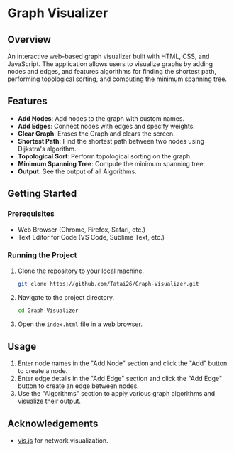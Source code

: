 # Graph Visualizer

## Overview
An interactive web-based graph visualizer built with HTML, CSS, and JavaScript. The application allows users to visualize graphs by adding nodes and edges, and features algorithms for finding the shortest path, performing topological sorting, and computing the minimum spanning tree.

## Features
- **Add Nodes**: Add nodes to the graph with custom names.
- **Add Edges**: Connect nodes with edges and specify weights.
- **Clear Graph**: Erases the Graph and clears the screen.
- **Shortest Path**: Find the shortest path between two nodes using Dijkstra's algorithm.
- **Topological Sort**: Perform topological sorting on the graph.
- **Minimum Spanning Tree**: Compute the minimum spanning tree.
- **Output**: See the output of all Algorithms.
## Getting Started

### Prerequisites
- Web Browser (Chrome, Firefox, Safari, etc.)
- Text Editor for Code (VS Code, Sublime Text, etc.)

### Running the Project
1. Clone the repository to your local machine.
    ```bash
    git clone https://github.com/Tatai26/Graph-Visualizer.git
    ```
2. Navigate to the project directory.
    ```bash
    cd Graph-Visualizer
    ```
3. Open the `index.html` file in a web browser.

## Usage
1. Enter node names in the "Add Node" section and click the "Add" button to create a node.
2. Enter edge details in the "Add Edge" section and click the "Add Edge" button to create an edge between nodes.
3. Use the "Algorithms" section to apply various graph algorithms and visualize their output.


## Acknowledgements
- [vis.js](https://visjs.org/) for network visualization.
